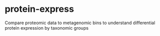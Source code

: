 # protein-express
Compare proteomic data to metagenomic bins to understand differential protein expression by taxonomic groups

